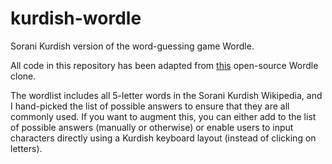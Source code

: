 # kurdish-wordle
Sorani Kurdish version of the word-guessing game Wordle.

All code in this repository has been adapted from [this](https://github.com/hannahcode/word-guessing-game) open-source Wordle clone.

The wordlist includes all 5-letter words in the Sorani Kurdish Wikipedia, and I hand-picked the list of possible answers to ensure that they are all commonly used. If you want to augment this, you can either add to the list of possible answers (manually or otherwise) or enable users to input characters directly using a Kurdish keyboard layout (instead of clicking on letters).
